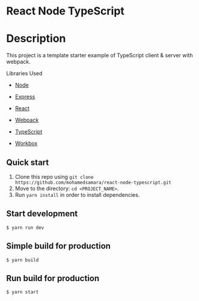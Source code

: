 # React Node TypeScript

# Description

<dl>
<dt>
    This project is a template starter example of TypeScript client & server with webpack.
</dt>
</dl>

<dl>
<dt>Libraries Used</dt>

- [Node](https://nodejs.org/en/)

- [Express](https://expressjs.com/)

- [React](https://reactjs.org/)

- [Webpack](https://webpack.js.org/)

- [TypeScript](https://www.typescriptlang.org/)

- [Workbox](https://developers.google.com/web/tools/workbox)

</dl>

## Quick start

1.  Clone this repo using `git clone https://github.com/mohamedsamara/react-node-typescript.git`
2.  Move to the directory: `cd <PROJECT_NAME>`.<br />
3.  Run `yarn install` in order to install dependencies.<br />

## Start development

```
$ yarn run dev
```

## Simple build for production

```
$ yarn build
```

## Run build for production

```
$ yarn start
```
